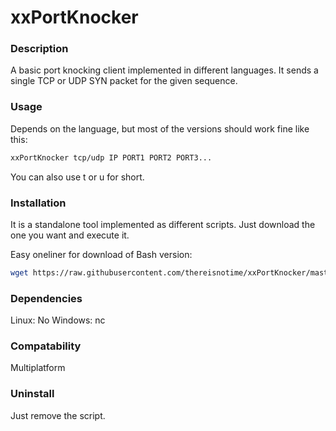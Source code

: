 # xxPortKnocker

### Description ###
A basic port knocking client implemented in different languages. It sends a single TCP or UDP SYN packet for the given sequence.

### Usage ###
Depends on the language, but most of the versions should work fine like this:
```sh
xxPortKnocker tcp/udp IP PORT1 PORT2 PORT3...
```
You can also use t or u for short.

### Installation ###
It is a standalone tool implemented as different scripts. Just download the one you want and execute it.

Easy oneliner for download of Bash version:
```sh
wget https://raw.githubusercontent.com/thereisnotime/xxPortKnocker/master/xxPortKnocker.sh && chmod +x `pwd`/xxPortKnocker.sh && bash xxPortKnocker.sh
``` 

### Dependencies ###
Linux: No
Windows: nc

### Compatability ###
Multiplatform

### Uninstall ###
Just remove the script.
